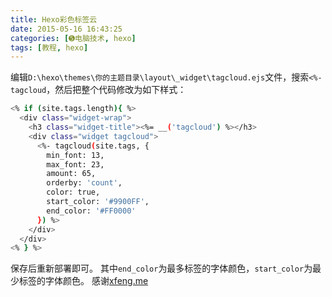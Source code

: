 ```yaml
---
title: Hexo彩色标签云
date: 2015-05-16 16:43:25
categories: [➎电脑技术, hexo]
tags: [教程, hexo]
---
```

编辑`D:\hexo\themes\你的主题目录\layout\_widget\tagcloud.ejs`文件，搜索`<%- tagcloud`，然后把整个代码修改为如下样式：
``` bash
<% if (site.tags.length){ %>
  <div class="widget-wrap">
    <h3 class="widget-title"><%= __('tagcloud') %></h3>
    <div class="widget tagcloud">
      <%- tagcloud(site.tags, {
        min_font: 13,
        max_font: 23,
        amount: 65,
        orderby: 'count',
        color: true,
        start_color: '#9900FF',
        end_color: '#FF0000'
      }) %>
    </div>
  </div>
<% } %>
```
保存后重新部署即可。
其中`end_color`为最多标签的字体颜色，`start_color`为最少标签的字体颜色。
感谢[xfeng.me][1]


  [1]: http://xfeng.me/